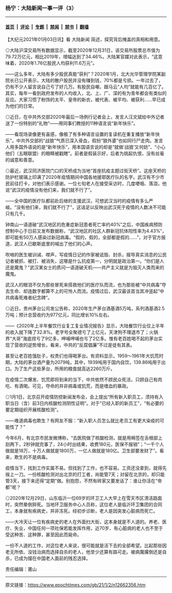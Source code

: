 ### 杨宁：大陆新闻一事一评（3）

---

#### [首页](../../../..?n12662356) &nbsp;|&nbsp; [评论](../../../../../epoch-comment?n12662356) &nbsp;|&nbsp; [专题](../../../../../epoch-special?n12662356) &nbsp;|&nbsp; [禁闻](../../../../../epoch-news?n12662356) &nbsp;|&nbsp; [禁书](../../../../../books?n12662356) &nbsp;|&nbsp; [翻墙](https://github.com/gfw-breaker/nogfw/blob/master/README.md?n12662356)


<div class="post_content" id="artbody" itemprop="articleBody">
 <!-- article content begin -->
 <p>
  【大纪元2021年01月03日讯】看
  <ok href="https://www.epochtimes.com/gb/tag/%E5%A4%A7%E9%99%86%E6%96%B0%E9%97%BB.html">
   大陆新闻
  </ok>
  简述，探究背后掩盖的真相和用意。
 </p>
 <p>
  ◎大陆沪深交易所有数据显示，截至2020年12月31日，该交易所股票总市值为79.72万亿元，相比2019年，增幅达到了34.46%。大陆某官媒对此表示，“这意味着，2020年1.76亿股民人均获利11.6万元”。
 </p>
 <p>
  ——这么多年，大陆有多少股民真能“获利”？2020年1月，北大光华管理学院某副院长已公开表示，大陆的散户股民并没有赚到钱，70%都是亏损。一年过去了，仍有不少人留言说自己亏了好几万。有股民自嘲，跟马云“人均”就能有几百亿了。其实，每年一看到政府发布的人均收入，北、上、广、深的有为青年都会有类似的反应。大家习惯了粉饰的太平、皇帝的新衣，被代表、被平均、被获利……早已成为他们的日常。
 </p>
 <p>
  ◎近日，在中共外交部2020年最后一场例行记者会上，发言人汪文斌给中外记者送了一份特别的“礼物”——用同事们教授的11种语言说“新年快乐”。
 </p>
 <p>
  ——看现场录像更有喜感，像极了有多种语言设置的复读机在重复播放“新年快乐”。中共外交部的“战狼”气质已深入骨血，假扮“狼外婆”也如同行尸走肉。发言人用多国外语说的是“新年快乐”，用本国语言说的却是“就做‘战狼’又何妨”、“小心他们（五眼联盟）的眼睛被戳瞎”。前者是假装示好，后者为挑起仇恨，没有丝毫的诚意和善意。
 </p>
 <p>
  ◎最近，武汉同济医院门口的天桥成为当地“首座抗疫主题过街天桥”。这座天桥的防护栏玻璃上印满了2020年疫情期间中国各地援鄂医疗队的名字。武汉有不少市民前往打卡，对他们表示感谢。一位七旬老人在接受采访时，几度哽咽、落泪，他说“武汉的疫情没有他们来，我们就不行了”。
 </p>
 <p>
  ——全中国的医疗队都前赴后继的支援武汉，可想武汉当时的疫情有多么严峻。“没有他们来，我们就不行了”，这话足以反映出武汉死于疫情的人数决不可能只有几千。
 </p>
 <p>
  钟南山一语道破“武汉地区的危重症新冠患者死亡率约40%”之后，中国疾病预防控制中心于日前又发布数据称，“武汉地区的社区人群新冠抗体阳性率为4.43%”，即可能有50万人感染过新冠病毒。“假的，假的，全部都是假的……”，对于官方报道，武汉人已歇斯底里的喊出了他们的心声。
 </p>
 <p>
  吹哨的医生被训诫、噤声，写疫情日记的作家被诋毁、封杀，报导真实消息的公民记者被抓、被打、被消失，这哪是什么抗疫第一，分明就是政治第一。“你们是人还是魔鬼？”武汉某女士的质问一语道破天机——共产主义就是为毁灭人类而来的魔鬼。
 </p>
 <p>
  武汉人的眼泪不仅为那些冒死来搭救他们的医疗队而流，也为那些被“中共病毒”夺去生命、却连数字都算不上的可怜人而流。疫情过后，武汉最该首当其冲竖起“中共病毒死难者纪念碑”。
 </p>
 <p>
  ◎近日，贵州茅台公司发公告称，2020年生产茅台酒基酒5万吨，系列酒基酒2.5万吨；预计总营收约为977亿元，同比增长10%左右。
 </p>
 <p>
  ——《2020年上半年餐饮行业复工复业情况报告》显示，大陆餐饮行业仅上半年的收入就下降了32.8%。老字号全聚德亏了上亿元，天津狗不理退市了；火锅界“大哥”海底捞亏了9亿多，呷哺呷哺也亏了2亿多。惟有老百姓喝不起的茅台实现了营收的逆势增长，看来，中共的“反腐倡廉”不过是徒有其表。
 </p>
 <p>
  甚至让老百姓饿肚子，权贵们也得喝茅台。有资料显示，1959～1961年大饥荒时期，大陆的茅台酒产量为2079吨，其中，1939吨用于国内自饮，139.86吨用于出口。为了生产这些茅台，所用的粮食就高达2260万斤。
 </p>
 <p>
  在疫情二次爆发、饥荒即将到来的当下，中共依然不顾民众死活，只顾自己有肉吃、有酒喝。可见，夺命的并非病毒或饥荒，而是嗜血的暴政。
 </p>
 <p>
  ◎1月1日，北京召开疫情防控新闻发布会，会上提出“所有新入职员工，须持有入职当日（含）前3日内核酸检测阴性证明”。对于“已经入职的新员工”，“有必要的要定期组织开展核酸检测”。
 </p>
 <p>
  ——难道病毒也欺生？有网友不服：“新入职人员怎么就比老员工有更大染疫的可能性了？”
 </p>
 <p>
  今年6月，有北京市民发微博称，“去医院做了核酸检测，就是用棉签在舌根部上刮两下，2秒钟就完事了，24小时出结果，收费180元，医保不报销”；“一千个人做就是18万，十万人做就是1800万，一亿人做就是180亿。卫生部要发财了”。看来，欺生的不是病毒。
 </p>
 <p>
  疫情当下，找到工作实属不易。但找到了工作，也不容易。工资还没拿到，就得先挨上一刀。一份核酸检测对出北京的打工者，尚能管7天；对留在北京的，却只能管3天，接下来还得“定期”做。别抱怨，不然有砖家又要发话了：谁让你活在“帝都”呢？
 </p>
 <p>
  ◎2020年12月29日，山东临沂一位69岁的环卫工人大早上在雪天市区清洁路面时，突然晕倒猝死。当地环卫服务中心人员称，这位老人是临沂环卫集团的合同工，本身就有疾病史，并非冻死。经初步诊断，老人是因突发心脏病而死亡。
 </p>
 <p>
  ——大冷天让一位有疾病史的老人在外面扫大街，这本身就是不人道的。养老、医疗、失业，中国任何一项社保若能发挥作用，近70岁、有心脏病的老人也不至于受这种苦、这种罪，甚至因此而毙命。
 </p>
 <p>
  一份不人道的工作，对这位老人来说，很可能就是活下去的全部希望。比起那些因老无所依、没钱治病而选择自杀的老人，他至少还算有路可走。被病魔撂倒还是自杀，已成为摆在中国老人面前的残忍选择。
 </p>
 <p>
  责任编辑：莆山
 </p>
 <!-- article content end -->
 <div id="below_article_ad">
 </div>
</div>


---

原文链接：https://www.epochtimes.com/gb/21/1/2/n12662356.htm